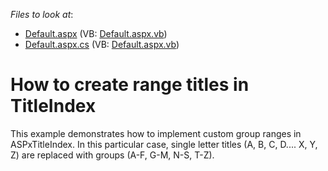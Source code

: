 <!-- default file list -->
*Files to look at*:

* [Default.aspx](./CS/WebSite/Default.aspx) (VB: [Default.aspx.vb](./VB/WebSite/Default.aspx.vb))
* [Default.aspx.cs](./CS/WebSite/Default.aspx.cs) (VB: [Default.aspx.vb](./VB/WebSite/Default.aspx.vb))
<!-- default file list end -->
# How to create range titles in TitleIndex


<p>This example demonstrates how to implement custom group ranges in ASPxTitleIndex. In this particular case, single letter titles (A, B, C, D.... X, Y, Z) are replaced with groups (A-F, G-M, N-S, T-Z).</p>

<br/>


